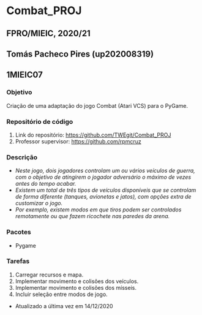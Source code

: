 # Combat_PROJ
## FPRO/MIEIC, 2020/21
## Tomás Pacheco Pires (up202008319)
## 1MIEIC07

### Objetivo

Criação de uma adaptação do jogo Combat (Atari VCS) para o PyGame.

### Repositório de código

1) Link do repositório: https://github.com/TWEgit/Combat_PROJ
2) Professor supervisor: https://github.com/rpmcruz

### Descrição

- *Neste jogo, dois jogadores controlam um ou vários veículos de guerra, com o objetivo de atingirem o jogador adversário o máximo de vezes antes do tempo acabar.*
- *Existem um total de três tipos de veículos disponíveis que se controlam de forma diferente (tanques, avionetas e jatos), com opções extra de customizar o jogo.*
- *Por exemplo, existem modos em que tiros podem ser controlados remotamente ou que fazem ricochete nas paredes da arena.*

### Pacotes

- Pygame

### Tarefas

1. Carregar recursos e mapa.
2. Implementar movimento e colisões dos veículos.
3. Implementar movimento e colisões dos mísseis.
4. Incluir seleção entre modos de jogo.

- Atualizado a última vez em 14/12/2020